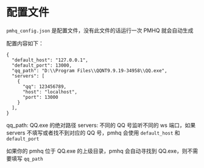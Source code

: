 # 配置文件

`pmhq_config.json` 是配置文件，没有此文件的话运行一次 PMHQ 就会自动生成

配置内容如下：

```json5
{
  "default_host": "127.0.0.1",
  "default_port": 13000,
  "qq_path": "D:\\Program Files\\QQNT9.9.19-34958\\QQ.exe",
  "servers": [
    {
      "qq": 123456789,
      "host": "localhost",
      "port": 13000
    }
  ],
}
```

qq_path:  QQ.exe 的绝对路径
servers: 不同的 QQ 号监听不同的 ws 端口，如果 servers 不填写或者找不到对应的 QQ 号，pmhq 会使用 `default_host` 和 `default_port`

如果你的 pmhq 位于 QQ.exe 的上级目录，pmhq 会自动寻找到 QQ.exe，则不需要填写 `qq_path`

